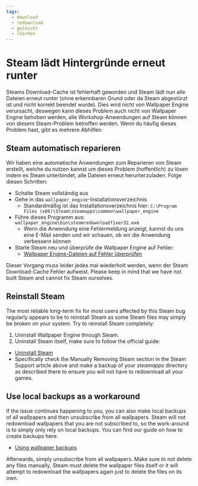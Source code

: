```yaml
---
tags:
  - download
  - redownload
  - gelöscht
  - löschen
---
```


# Steam lädt Hintergründe erneut runter

Steams Download-Cache ist fehlerhaft geworden und Steam lädt nun alle Dateien erneut runter (ohne erkennbaren Grund oder da Steam abgestürzt ist und nicht korrekt beendet wurde). Dies wird nicht von Wallpaper Engine verursacht, deswegen kann dieses Problem auch nicht von Wallpaper Engine behoben werden, alle Workshop-Anwendungen auf Steam können von diesem Steam-Problem betroffen werden. Wenn du häufig dieses Problem hast, gibt es mehrere Abhilfen:

## Steam automatisch reparieren
Wir haben eine automatische Anwendungen zum Reparieren von Steam erstellt, welche du nutzen kannst um dieses Problem (hoffentlich) zu lösen indem es Steam unterbindet, alle Dateien erneut herunterzuladen. Folge diesen Schritten:
* Schalte Steam vollständig aus
* Gehe in das `wallpaper_engine`-Installationsverzeichnis
  * Standardmäßig ist das Installationsverzeichnis hier: `C:\Program Files (x86)\Steam\steamapps\common\wallpaper_engine`
* Führe dieses Programm aus: `wallpaper_engine\bin\steamredownloadfixer32.exe`
  * Wenn die Anwendung eine Fehlermeldung anzeigt, kannst du uns eine E-Mail senden und wir schauen, ob wir die Anwendung verbessern können
* Starte Steam neu und überprüfe die Wallpaper Engine auf Fehler:
  * [Wallpaper Engine-Dateien auf Fehler überprüfen](https://support.steampowered.com/kb_article.php?ref=2037-QEUH-3335)

Dieser Vorgang muss leider jedes mal wiederholt werden, wenn der Steam Download-Cache Fehler aufweist. Please keep in mind that we have not built Steam and cannot fix Steam ourselves.

## Reinstall Steam

The most reliable long-term fix for most users affected by this Steam bug regularly appears to be to reinstall Steam as some Steam files may simply be broken on your system. Try to reinstall Steam completely:

1. Uninstall Wallpaper Engine through Steam.
2. Uninstall Steam itself, make sure to follow the official guide:
  * [Uninstall Steam](https://support.steampowered.com/kb_article.php?ref=9609-OBMP-2526)
  * Specifically check the Manually Removing Steam section in the Steam Support article above and make a backup of your *steamapps* directory as described there to ensure you will not have to redownload all your games.

## Use local backups as a workaround

If the issue continues happening to you, you can also make local backups of all wallpapers and then unsubscribe from all wallpapers. Steam will not redownload wallpapers that you are not subscribed to, so the work-around is to simply only rely on local backups. You can find our guide on how to create backups here:

* [Using wallpaper backups](/steam/backup)

Afterwards, simply unsubscribe from all wallpapers. Make sure to not delete any files manually, Steam must delete the wallpaper files itself or it will attempt to redownload the wallpapers again just to delete the files on its own.